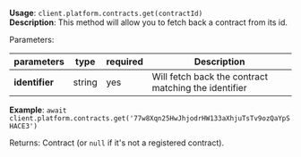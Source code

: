 **Usage**: `client.platform.contracts.get(contractId)`  
**Description**: This method will allow you to fetch back a contract from its id. 

Parameters: 

| parameters     | type   | required | Description                                          |
| -------------- | ------ | -------- | ---------------------------------------------------- |
| **identifier** | string | yes      | Will fetch back the contract matching the identifier |

**Example**: `await client.platform.contracts.get('77w8Xqn25HwJhjodrHW133aXhjuTsTv9ozQaYpSHACE3')`

Returns: Contract (or `null` if it's not a registered contract).